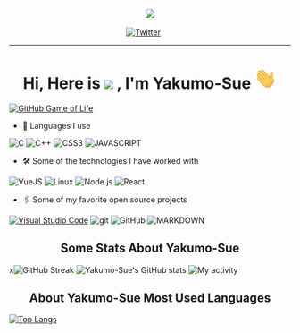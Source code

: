 <p align="Center" ><img src="https://raw.githubusercontent.com/Sue-52/PicGo/main/images/%E5%A4%A9%E5%BA%AD%E5%8F%B7-%E9%98%BF%E5%AE%99%E6%96%AF.jpg" ></p>

<p align="center">
  <a href="https://twitter.com/EdmondSue2"><img width="32px" alt="Twitter" title="Twitter" src="https://i.imgur.com/OXZM1L6.png"/></a>
  &#8287;&#8287;&#8287;&#8287;&#8287;
</p>

---

<h1 align="Center">  Hi, Here is <img src="https://media.giphy.com/media/WUlplcMpOCEmTGBtBW/giphy.gif" width="40"> , I'm Yakumo-Sue  <img src="https://raw.githubusercontent.com/ABSphreak/ABSphreak/master/gifs/Hi.gif" width="40" /> </h1>

[![GitHub Game of Life](https://github4life.herokuapp.com/ethomson.gif?z=6)](https://github4life.herokuapp.com/Silence-dream)

- 💬 Languages I use

![C](https://img.shields.io/badge/C-blue?style=for-the-badge&logo=C&logoColor=white)
![C++](https://img.shields.io/badge/C++-blue?style=for-the-badge&logo=cplusplus&logoColor=white)
![CSS3](https://img.shields.io/badge/css3%20-%231572B6.svg?&style=for-the-badge&logo=css3&logoColor=white)
![JAVASCRIPT](https://img.shields.io/badge/javascript-%23F7DF1E.svg?&style=for-the-badge&logo=javascript&logoColor=black&labelColor=black)

- 🛠 Some of the technologies I have worked with

![VueJS](https://img.shields.io/badge/vuejs%20-%2335495e.svg?&style=for-the-badge&logo=vue.js&logoColor=%234FC08D)
![Linux](https://img.shields.io/badge/-Linux-7b7c7b?style=for-the-badge&logo=linux&logoColor=FCC624)
![Node.js](https://img.shields.io/badge/-Node.js-759f62?style=for-the-badge&logo=node.js&logoColor=339933)
![React](https://img.shields.io/badge/-React-212121?style=for-the-badge&logo=React&logoColor=61DAFB)

- 🖇 Some of my favorite open source projects

[![Visual Studio Code](https://img.shields.io/badge/-VSCode-444444?style=for-the-badge&logo=visual-studio-code&logoColor=007ACC)](https://github.com/microsoft/vscode)
![git](https://img.shields.io/badge/git%20-%23F05033.svg?&style=for-the-badge&logo=git&logoColor=white)
![GitHub](https://img.shields.io/badge/github%20-25292d?&style=for-the-badge&logo=github&logoColor=white)
![MARKDOWN](https://img.shields.io/badge/markdown-%23000000.svg?&style=for-the-badge&logo=markdown&logoColor=white)

<h2 align="Center"> Some Stats About Yakumo-Sue </h2>

x![GitHub Streak](https://streak-stats.demolab.com/?user=Yakumo-Sue&theme=react)
![Yakumo-Sue's GitHub stats](https://github-readme-stats.vercel.app/api?username=Yakumo-Sue&show_icons=true&theme=radical)
![My activity](https://github-readme-activity-graph.cyclic.app/graph?username=Yakumo-Sue&theme=react-dark)
  
<h2 align="Center"> About Yakumo-Sue Most Used Languages </h2>

<!-- [![Top Langs](https://github-readme-stats.vercel.app/api/top-langs/?username=Yakumo-Sue&layout=compact)](https://github.com/anuraghazra/github-readme-stats) -->
[![Top Langs](https://github-readme-stats.vercel.app/api/top-langs/?username=Yakumo-Sue)](https://github.com/anuraghazra/github-readme-stats)

<!---
Yakumo-Sue/Yakumo-Sue is a ✨ special ✨ repository because its `README.md` (this file) appears on your GitHub profile.
You can click the Preview link to take a look at your changes.
--->
